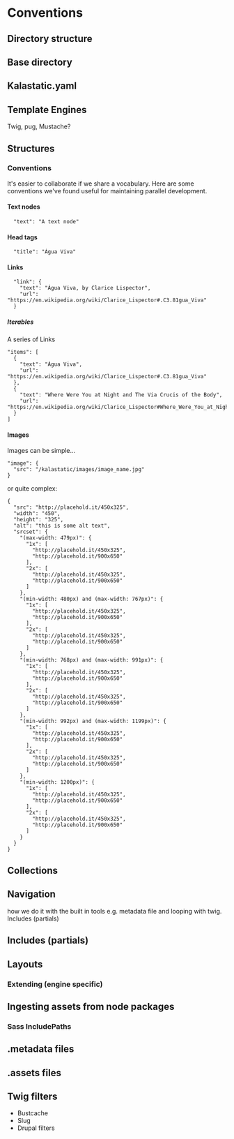 # Conventions
## Directory structure
## Base directory
## Kalastatic.yaml
## Template Engines
Twig, pug, Mustache?
## Structures

### Conventions
It's easier to collaborate if we share a vocabulary.
Here are some conventions we've found useful for maintaining parallel development.

#### Text nodes

```
  "text": "A text node"
```

#### Head tags

```
  "title": "Água Viva"
```

#### Links
```
  "link": {
    "text": "Água Viva, by Clarice Lispector",
    "url": "https://en.wikipedia.org/wiki/Clarice_Lispector#.C3.81gua_Viva"
  }
```

##### Iterables

A series of Links

```
"items": [
  {
    "text": "Água Viva",
    "url": "https://en.wikipedia.org/wiki/Clarice_Lispector#.C3.81gua_Viva"
  },
  {
    "text": "Where Were You at Night and The Via Crucis of the Body",
    "url": "https://en.wikipedia.org/wiki/Clarice_Lispector#Where_Were_You_at_Night_and_The_Via_Crucis_of_the_Body"
  }
]
```

#### Images

Images can be simple…

```
"image": {
  "src": "/kalastatic/images/image_name.jpg"
}
```

or quite complex:

```
{
  "src": "http://placehold.it/450x325",
  "width": "450",
  "height": "325",
  "alt": "this is some alt text",
  "srcset": {
    "(max-width: 479px)": {
      "1x": [
        "http://placehold.it/450x325",
        "http://placehold.it/900x650"
      ],
      "2x": [
        "http://placehold.it/450x325",
        "http://placehold.it/900x650"
      ]
    },
    "(min-width: 480px) and (max-width: 767px)": {
      "1x": [
        "http://placehold.it/450x325",
        "http://placehold.it/900x650"
      ],
      "2x": [
        "http://placehold.it/450x325",
        "http://placehold.it/900x650"
      ]
    },
    "(min-width: 768px) and (max-width: 991px)": {
      "1x": [
        "http://placehold.it/450x325",
        "http://placehold.it/900x650"
      ],
      "2x": [
        "http://placehold.it/450x325",
        "http://placehold.it/900x650"
      ]
    },
    "(min-width: 992px) and (max-width: 1199px)": {
      "1x": [
        "http://placehold.it/450x325",
        "http://placehold.it/900x650"
      ],
      "2x": [
        "http://placehold.it/450x325",
        "http://placehold.it/900x650"
      ]
    },
    "(min-width: 1200px)": {
      "1x": [
        "http://placehold.it/450x325",
        "http://placehold.it/900x650"
      ],
      "2x": [
        "http://placehold.it/450x325",
        "http://placehold.it/900x650"
      ]
    }
  }
}

```

## Collections
## Navigation
 how we do it with the built in tools e.g. metadata file and looping with twig.
Includes (partials)

## Includes (partials)
## Layouts
### Extending (engine specific)
## Ingesting assets from node packages
### Sass  IncludePaths
## .metadata files
## .assets files
## Twig filters
- Bustcache
- Slug
- Drupal filters
